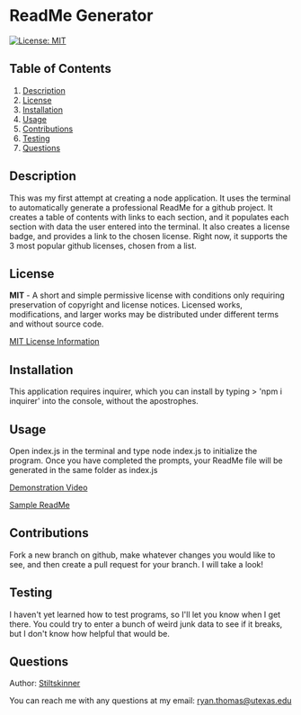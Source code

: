 # ReadMe Generator

[![License: MIT](https://img.shields.io/badge/License-MIT-yellow.svg)](https://opensource.org/licenses/MIT)

## Table of Contents
<ol>
  <li><a href="#description">Description</a></li> 
<li><a href="#license">License</a></li>
  <li><a href="#installation">Installation</a></li>
  <li><a href="#usage">Usage</a></li>
  <li><a href="#contributions">Contributions</a></li>
  <li><a href="#testing">Testing</a></li>
  <li><a href="#questions">Questions</a></li>

</ol>

## Description
This was my first attempt at creating a node application. It uses the terminal to automatically generate a professional ReadMe for a github project. It creates a table of contents with links to each section, and it populates each section with data the user entered into the terminal. It also creates a license badge, and provides a link to the chosen license. Right now, it supports the 3 most popular github licenses, chosen from a list.

    
## License
**MIT** - A short and simple permissive license with conditions only requiring preservation of copyright and license notices. Licensed works, modifications, and larger works may be distributed under different terms and without source code. 

  [MIT License Information](https://github.com/git/git-scm.com/blob/main/MIT-LICENSE.txt)
## Installation
This application requires inquirer, which you can install by typing > 'npm i inquirer' into the console, without the apostrophes.

## Usage
Open index.js in the terminal and type node index.js to initialize the program. Once you have completed the prompts, your ReadMe file will be generated in the same folder as index.js

[Demonstration Video](./Assets/ReadMe%20Generator%20Demo%20by%20Ryan%20Thomas.mp4)

[Sample ReadMe](./Assets/SampleReadMe.md)

## Contributions
Fork a new branch on github, make whatever changes you would like to see, and then create a pull request for your branch. I will take a look!

## Testing
I haven't yet learned how to test programs, so I'll let you know when I get there. You could try to enter a bunch of weird junk data to see if it breaks, but I don't know how helpful that would be.

## Questions
Author: [Stiltskinner](https://github.com/Stiltskinner)

You can reach me with any questions at my email: [ryan.thomas@utexas.edu](mailto:ryan.thomas@utexas.edu)
